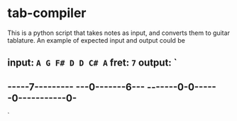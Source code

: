 # tab-compiler
This is a python script that takes notes as input, and converts them to guitar tablature. An example of expected input and output could be

input: `A G F# D D C# A`
fret: `7`
output: `
---------------
-----7---------
---0-------6---
-------0-0-----
-0-----------0-
---------------
`
